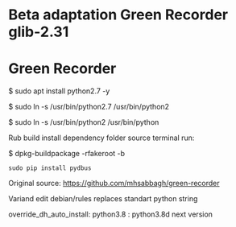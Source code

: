 # Beta adaptation Green Recorder glib-2.31

# Green Recorder

$ sudo apt install python2.7 -y

$ sudo ln -s /usr/bin/python2.7 /usr/bin/python2

$ sudo ln -s /usr/bin/python2 /usr/bin/python

Rub build install dependency folder source terminal run:

$ dpkg-buildpackage -rfakeroot -b


    sudo pip install pydbus
    
Original source: https://github.com/mhsabbagh/green-recorder

Variand edit debian/rules replaces standart python string

override_dh_auto_install:
	python3.8 : python3.8d next version
    
    
   




